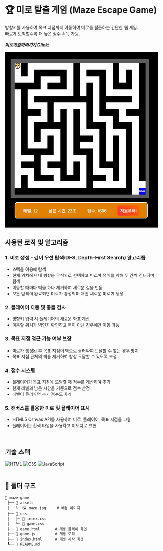 # 🏆 미로 탈출 게임 (Maze Escape Game)

방향키를 사용하여 목표 지점까지 이동하여 미로를 탈출하는 간단한 웹 게임.    
빠르게 도착할수록 더 높은 점수 획득 가능.  
<br>
***[미로게임하러가기 Click!](https://carpe-horas.github.io/Maze-Escape-Game/)***

![미로 게임 미리보기](images/game.png)
<br>

## 사용된 로직 및 알고리즘
### 1. 미로 생성 - 깊이 우선 탐색(DFS, Depth-First Search) 알고리즘
- 스택을 이용해 탐색
-  현재 위치에서 네 방향을 무작위로 선택하고 미로벽 유지를 위해 두 칸씩 건너뛰며 탐색
- 이동할 때마다 벽을 하나 제거하여 새로운 길을 만듦 
- 모든 탐색이 완료되면 미로가 완성되며 매번 새로운 미로가 생성
### 2. 플레이어 이동 및 충돌 검사
- 방향키 입력 시 플레이어의 새로운 좌표 계산
- 이동할 위치가 벽인지 확인하고 벽이 아닌 경우에만 이동 가능
### 3. 목표 지점 접근 가능 여부 보장
- 미로가 생성된 후 목표 지점이 벽으로 둘러싸여 도달할 수 없는 경우 방지
- 목표 지점 근처의 벽을 제거하여 항상 도달할 수 있도록 조정
### 4. 점수 시스템
- 플레이어가 목표 지점에 도달할 때 점수를 계산하여 추가
- 현재 레벨과 남은 시간을 기준으로 점수 산정
- 레벨이 올라가면 추가 점수도 증가
### 5. 캔버스를 활용한 미로 및 플레이어 표시
- HTML5 Canvas API를 사용하여 미로, 플레이어, 목표 지점을 그림
- 플레이어는 흰색 타일을 사용하고 이모지로 표현  
<br>

## 기술 스택
![HTML](https://img.shields.io/badge/HTML5-E34F26?style=for-the-badge&logo=html5&logoColor=white)
![CSS](https://img.shields.io/badge/CSS3-1572B6?style=for-the-badge&logo=css3&logoColor=white)
![JavaScript](https://img.shields.io/badge/JavaScript-F7DF1E?style=for-the-badge&logo=javascript&logoColor=black)  
<br>

## 📂 **폴더 구조**
```plaintext
📂 maze-game
 ├── 📂 assets
 │   ┗─ 🖼️ maze.jpg     # 배경 이미지
 ├── 📂 css
 │   ├─ 📄 index.css
 │   ┗─ 📄 game.css
 ├── 📄 game.html       # 게임 플레이 화면
 ├── 📄 game.js         # 게임 로직
 ├── 📄 index.html      # 게임 시작 화면
 ┗── 📄 README.md
```
